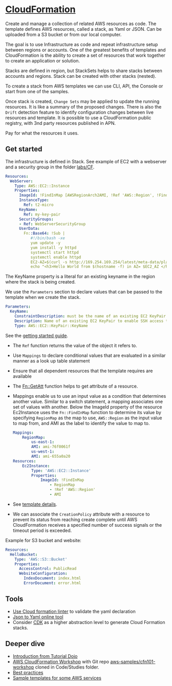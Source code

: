 # [CloudFormation](https://docs.aws.amazon.com/cloudformation/index.html)

Create and manage a collection of related AWS resources as code. The template defines AWS resources, called a stack, as Yaml or JSON. Can be uploaded from a S3 bucket or from our local computer. 

The goal is to use Infrastructure as code and repeat infrastructure setup between regions or accounts. One of the greatest benefits of templates and CloudFormation is the ability to create a set of resources that work together to create an application or solution.

Stacks are defined in region, but StackSets helps to share stacks between accounts and regions.
Stack can be created with other stacks (nested).

To create a stack from AWS templates we can use CLI, API, the Console or start from one of the samples.

Once stack is created, `Change Sets` may be applied to update the running resources. It is like a summary of the proposed changes. There is also the `Drift` detection feature to identify configuration changes between live resources and template. 
It is possible to use a CloudFormation public registry, with 3nd party resources published in APN.

Pay for what the resources it uses. 

## Get started

The infrastructure is defined in Stack. See example of EC2 with a webserver and a security group in the folder [labs/CF](https://github.com/jbcodeforce/aws-studies/tree/main/labs/CF).

```yaml
Resources:
  WebServer:
    Type: AWS::EC2::Instance
    Properties:
      ImageId: !FindInMap [AWSRegionArch2AMI, !Ref 'AWS::Region', !FindInMap [AWSInstanceType2Arch, !Ref InstanceType, Arch]]      
      InstanceType:
        Ref: t2-micro
      KeyName:
        Ref: my-key-pair
      SecurityGroups:
      - Ref: WebServerSecurityGroup
      UserData:
        Fn::Base64: !Sub |
           #!/bin/bash -xe
           yum update -y
           yum install -y httpd
           systemctl start httpd
           systemctl enable httpd
           EC2-AZ=$(curl -s http://169.254.169.254/latest/meta-data/placement/availability-zone)
           echo "<h3>Hello World from $(hostname -f) in AZ= $EC2_AZ </h3>" > /var/www/html/index.html
```

The KeyName property is a literal for an existing keyname in the region where the stack is being created.

We use the `Parameters` section to declare values that can be passed to the template when we create the stack.

```yaml
Parameters:      
  KeyName:
    ConstraintDescription: must be the name of an existing EC2 KeyPair.
    Description: Name of an existing EC2 KeyPair to enable SSH access to the instances
    Type: AWS::EC2::KeyPair::KeyName

```

See the [getting started guide](https://docs.aws.amazon.com/AWSCloudFormation/latest/UserGuide/GettingStarted.Walkthrough.html).

* The `Ref` function returns the value of the object it refers to.
* Use `Mappings` to declare conditional values that are evaluated in a similar manner as a look up table statement
* Ensure that all dependent resources that the template requires are available
* The [Fn::GetAtt](https://docs.aws.amazon.com/AWSCloudFormation/latest/UserGuide/intrinsic-function-reference-getatt.html) function helps to get attribute of a resource.
* Mappings enable us to use an input value as a condition that determines another value. Similar to a switch statement, a mapping associates one set of values with another. Below the ImageId property of the resource Ec2Instance uses the `Fn::FindInMap` function to determine its value by specifying `RegionMap` as the map to use, `AWS::Region` as the input value to map from, and AMI as the label to identify the value to map to.

    ```yaml
    Mappings:
        RegionMap:
            us-east-1:
            AMI: ami-76f0061f
            us-west-1:
            AMI: ami-655a0a20
    Resources:
        Ec2Instance:
            Type: 'AWS::EC2::Instance'
            Properties:
                ImageId: !FindInMap 
                    - RegionMap
                    - !Ref 'AWS::Region'
                    - AMI
    ```

* See [template details](https://docs.aws.amazon.com/AWSCloudFormation/latest/UserGuide/gettingstarted.templatebasics.html).
* We can associate the `CreationPolicy` attribute with a resource to prevent its status from reaching create complete until AWS CloudFormation receives a specified number of success signals or the timeout period is exceeded.

Example for S3 bucket and website:

```yaml
Resources:
  HelloBucket:
    Type: 'AWS::S3::Bucket'
    Properties:
      AccessControl: PublicRead
      WebsiteConfiguration:
        IndexDocument: index.html
        ErrorDocument: error.html
```

## Tools

* [Use Cloud formation linter](https://github.com/aws-cloudformation/cfn-lint) to validate the yaml declaration
* [Json to Yaml online tool](https://www.json2yaml.com/)
* Consider [CDK](../#cloud-development-kit-cdk) as a higher abstraction level to generate Cloud Formation stacks.

## Deeper dive

* [Introduction from Tutorial Dojo](https://youtu.be/9Xpuprxg7aY)
* [AWS CloudFormation Workshop](https://catalog.workshops.aws/cfn101/en-US) with Git repo [aws-samples/cfn101-workshop](https://github.com/aws-samples/cfn101-workshop) cloned in Code/Studies folder.
* [Best practices](https://docs.aws.amazon.com/AWSCloudFormation/latest/UserGuide/best-practices.html)
* [Sample templates for some AWS services](https://docs.aws.amazon.com/AWSCloudFormation/latest/UserGuide/sample-templates-services-us-west-1.html)
